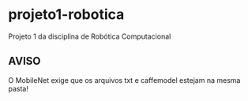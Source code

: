 # projeto1-robotica
Projeto 1 da disciplina de Robótica Computacional

## AVISO

O MobileNet exige que os arquivos txt e caffemodel estejam na mesma pasta!
